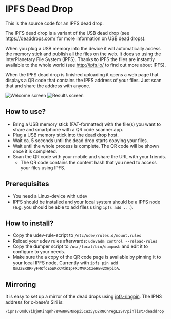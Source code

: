 # IPFS Dead Drop

This is the source code for an IPFS dead drop.

The IPFS dead drop is a variant of the 
USB dead drop (see https://deaddrops.com/ for more information on USB dead drops).

When you plug a USB memory into the device it will automatically access the memory 
stick and publish all the files on the web. It does so using the 
InterPlanetary File System (IPFS). Thanks to IPFS the files are instantly available
to the whole world (see http://ipfs.io/ to find out more about IPFS).

When the IPFS dead drop is finished uploading it opens a web page that displays a 
QR code that contains the IPFS address of your files. Just scan that and share the
address with anyone.

![Welcome screen](https://ipfs.io/ipfs/QmTv7K8z3JkcL3rfsYdtwm2bWdMBCHZCQNNggjY9xuniqM) ![Results screen](https://ipfs.io/ipfs/QmbKYuuaUDqLCSoH1srcSwLaiVqwtZm2DA1ihGsgkpqGQR)

## How to use?

  * Bring a USB memory stick (FAT-formatted) with the file(s) you want to share and smartphone with a QR code scanner app.
  * Plug a USB memory stick into the dead drop host.
  * Wait ca. 5 seconds until the dead drop starts copying your files.
  * Wait until the whole process is complete. The QR code will be shown once it is completed.
  * Scan the QR code with your mobile and share the URL with your friends.
     * The QR code contains the content hash that you need to access your files using IPFS.

## Prerequisites

  * You need a Linux-device with udev
  * IPFS should be installed and your local system should be a IPFS node (e.g. you should be able to add files using `ipfs add ...`).

## How to install?

  * Copy the udev-rule-script to `/etc/udev/rules.d/mount.rules`
  * Reload your udev rules afterwards: `udevadm control --reload-rules`
  * Copy the dumper script to `/usr/local/bin/dumpusb` and edit it to configure to your needs.
  * Make sure the a copy of the QR code page is available by pinning it to your local IPFS node. Currently with `ipfs pin add QmUzER8RFyFMKfcE5WKcCWdK1pFXJMVKoCzeHEw2XWpibA`.

## Mirroring

It is easy to set up a mirror of the dead drops using [ipfs-ringpin](https://github.com/c-base/ipfs-ringpin). The IPNS address for c-base's Siri is:

```
/ipns/QmdCYibjHMinqnh7eWw8WEMsopi5CWz5yD2R86nYegL2Sr/pinlist/deaddrop
```
